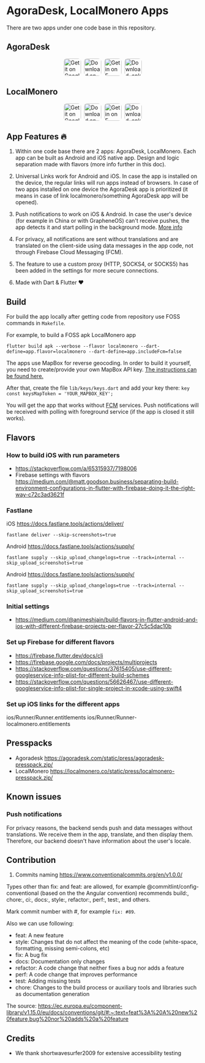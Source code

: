 # AgoraDesk, LocalMonero Apps

There are two apps under one code base in this repository.

## AgoraDesk

<div style="display: flex; flex-wrap: wrap; align-items: center; justify-content: center; gap: 8px;">
<a href="https://play.google.com/store/apps/details?id=com.agoradesk.app" target="_blank" rel="noopener noreferrer">
<img alt="Get it on Google Play" src="https://agoradesk.com/static/img/mobile-app-banner/google.png" style="height: 45px; border-radius: 8px;"></a>
<a href="https://apps.apple.com/app/agoradesk-p2p-btc-trading/id1617601678" target="_blank" rel="noopener noreferrer">
<img alt="Download on the App Store" src="https://agoradesk.com/static/img/mobile-app-banner/apple.png" style="height: 45px; border-radius: 8px;"></a>
<a href="https://f-droid.org/en/packages/com.agoradesk.app/" target="_blank" rel="noopener noreferrer">
<img alt="Get in on F-Droid" src="https://agoradesk.com/static/img/mobile-app-banner/fdroid.png" style="height: 45px; border-radius: 8px;"></a>
<a href="https://github.com/AgoraDesk-LocalMonero/agoradesk-app-foss/releases" target="_blank" rel="noopener noreferrer">
<img alt="Download .apk directly from GitHub" src="https://agoradesk.com/static/img/mobile-app-banner/apk.png" style="height: 45px; border-radius: 8px;"></a>
</div>

## LocalMonero

<div style="display: flex; flex-wrap: wrap; align-items: center; justify-content: center; gap: 8px;">
<a href="https://play.google.com/store/apps/details?id=co.localmonero.app" target="_blank" rel="noopener noreferrer">
<img alt="Get it on Google Play" src="https://localmonero.co/static/img/mobile-app-banner/google.png" style="height: 45px; border-radius: 8px;"></a>
<a href="https://apps.apple.com/app/localmonero-p2p-xmr-trading/id1627693140" target="_blank" rel="noopener noreferrer">
<img alt="Download on the App Store" src="https://localmonero.co/static/img/mobile-app-banner/apple.png" style="height: 45px; border-radius: 8px;"></a>
<a href="https://f-droid.org/en/packages/co.localmonero.app/" target="_blank" rel="noopener noreferrer">
<img alt="Get in on F-Droid" src="https://localmonero.co/static/img/mobile-app-banner/fdroid.png" style="height: 45px; border-radius: 8px;"></a>
<a href="https://github.com/AgoraDesk-LocalMonero/agoradesk-app-foss/releases" target="_blank" rel="noopener noreferrer">
<img alt="Download .apk directly from GitHub" src="https://localmonero.co/static/img/mobile-app-banner/apk.png" style="height: 45px; border-radius: 8px;"></a>
</div>

## App Features 🔥

1. Within one code base there are 2 apps: AgoraDesk, LocalMonero.
   Each app can be built as Android and iOS native app.
   Design and logic separation made with flavors (more info further in this doc).

2. Universal Links work for Android and iOS. In case the app is installed on the device,
   the regular links will run apps instead of browsers.
   In case of two apps installed on one device the AgoraDesk app is prioritized (it means in case of link
   localmonero/something AgoraDesk app will be opened).

3. Push notifications to work on iOS & Android. In case the user's device
   (for example in China or with GrapheneOS) can't receive pushes, the app detects it and start
   polling in the background mode. [More info](Notifications.md)

4. For privacy, all notifications are sent without translations and are translated on the 
client-side using data messages in the app code, not through Firebase Cloud Messaging (FCM).

5. The feature to use a custom proxy (HTTP, SOCKS4, or SOCKS5) has been added in the settings 
for more secure connections.

6. Made with Dart & Flutter ❤️

## Build

For build the app locally after getting code from repository use FOSS commands in `Makefile`.

For example, to build a FOSS apk LocalMonero app

`flutter build apk --verbose --flavor localmonero --dart-define=app.flavor=localmonero --dart-define=app.includeFcm=false`

The apps use MapBox for reverse geocoding. In order to build it yourself, you need to create/provide your own MapBox API key. [The instructions can be found here.](https://docs.mapbox.com/help/tutorials/get-started-tokens-api/)

After that, create the file `lib/keys/keys.dart` and add your key there: `key const keysMapToken = 'YOUR_MAPBOX_KEY';`


You will get the app that works without [FCM](https://firebase.google.com/docs/cloud-messaging) services.
Push notifications will be received with polling with foreground service (if the app is closed it still works).

## Flavors

### How to build iOS with run parameters
- https://stackoverflow.com/a/65315937/7198006
- Firebase settings with flavors https://medium.com/@matt.goodson.business/separating-build-environment-configurations-in-flutter-with-firebase-doing-it-the-right-way-c72c3ad3621f

### Fastlane

iOS https://docs.fastlane.tools/actions/deliver/

`fastlane deliver --skip-screenshots=true`

Android https://docs.fastlane.tools/actions/supply/

`fastlane supply --skip_upload_changelogs=true --track=internal --skip_upload_screenshots=true`

Android https://docs.fastlane.tools/actions/supply/

`fastlane supply --skip_upload_changelogs=true --track=internal --skip_upload_screenshots=true` 

### Initial settings
- https://medium.com/@animeshjain/build-flavors-in-flutter-android-and-ios-with-different-firebase-projects-per-flavor-27c5c5dac10b

### Set up Firebase for different flavors
- https://firebase.flutter.dev/docs/cli
- https://firebase.google.com/docs/projects/multiprojects
- https://stackoverflow.com/questions/37615405/use-different-googleservice-info-plist-for-different-build-schemes
- https://stackoverflow.com/questions/56626467/use-different-googleservice-info-plist-for-single-project-in-xcode-using-swift4

### Set up iOS links for the different apps
ios/Runner/Runner.entitlements
ios/Runner/Runner-localmonero.entitlements


## Presspacks
- Agoradesk https://agoradesk.com/static/press/agoradesk-presspack.zip/
- LocalMonero https://localmonero.co/static/press/localmonero-presspack.zip/

## Known issues

### Push notifications

For privacy reasons, the backend sends push and data messages without translations.
We receive them in the app, translate, and then display them.
Therefore, our backend doesn't have information about the user's locale.

## Contribution

1. Commits naming https://www.conventionalcommits.org/en/v1.0.0/

Types other than fix: and feat: are allowed, for example @commitlint/config-conventional (based on the the Angular convention) recommends build:, chore:, ci:, docs:, style:, refactor:, perf:, test:, and others.

Mark commit number with #, for example `fix: #89`.

Also we can use following:

- feat: A new feature
- style: Changes that do not affect the meaning of the code (white-space, formatting, missing semi-colons, etc)
- fix: A bug fix
- docs: Documentation only changes
- refactor: A code change that neither fixes a bug nor adds a feature
- perf: A code change that improves performance
- test: Adding missing tests
- chore: Changes to the build process or auxiliary tools and libraries such as documentation generation

The source: https://ec.europa.eu/component-library/v1.15.0/eu/docs/conventions/git/#:~:text=feat%3A%20A%20new%20feature,bug%20nor%20adds%20a%20feature

## Credits

- We thank shortwavesurfer2009 for extensive accessibility testing



